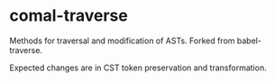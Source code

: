 # comal-traverse

Methods for traversal and modification of ASTs. Forked from babel-traverse.

Expected changes are in CST token preservation and transformation.
